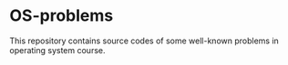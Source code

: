 # OS-problems
This repository contains source codes of some well-known problems in operating system course. 
